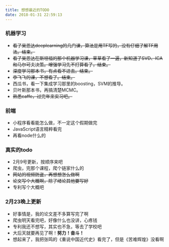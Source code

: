 ```yaml
---
title: 想想最近的TODO
date: 2018-01-31 22:59:13
---
```


### 机器学习
- ~~看了吴恩达deeplearning的几门课，算法是用TF写的，没有仔细了解TF用法。结束。~~
- ~~看了吴恩达在斯坦福的那个机器学习课，草草看了一遍，新知道了SVD、ICA和马尔可夫决策。增强学习先不打算看了，结束。~~
- ~~深度学习那本书，有点看不进去。结束。~~
- ~~李飞飞的课，不想看了。结束。~~
- 西瓜书，看一下集成学习那里的boosting，SVM的推导。
- 贝叶斯那本书，再搞清楚MCMC。
- ~~熟悉caffe，过完年来实习吧。~~


### 前端
- 小程序看看能怎么做，不一定这个假期做完
- JavaScript语言精粹看完
- 再看node什么的


### 真实的todo
- 2月9号更新，按顺序来吧
- 爬虫，完那个课程，爬个链家什么的
- ~~网站的视频防盗，再想想怎么做啊~~
- ~~论文写个大概啊，除了绪论其他要写好~~
- 专利写个大概吧

### 2月23晚上更新
- 好事情是，我的论文差不多算写完了啊
- 爬虫明天看完吧，好像什么也没讲，心疼钱
- 专利我还不想写，其实也不急，等去了学校吧
- 大后天就要再见了啊！**努力！奋斗！**
- 想起来了，我把张鸣的《重说中国近代史》看完了，但是《苦难辉煌》没看啊

